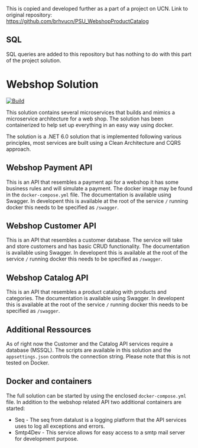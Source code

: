 This is copied and developed further as a part of a project on UCN.
Link to original repository:
https://github.com/brhvucn/PSU_WebshopProductCatalog

## SQL
SQL queries are added to this repository but has nothing to do with this part of the project solution.

# Webshop Solution
[![Build](https://github.com/brhvucn/PSU_WebshopProductCatalog/actions/workflows/dotnet.yml/badge.svg)](https://github.com/brhvucn/PSU_WebshopProductCatalog/actions/workflows/dotnet.yml)

This solution contains several microservices that builds and mimics a microservice architecture for a web shop. The solution has been containerized to help set up everything in an easy way using docker.

The solution is a .NET 6.0 solution that is implemented following various principles, most services are built using a Clean Architecture and CQRS approach.

## Webshop Payment API
This is an API that resembles a payment api for a webshop it has some business rules and will simulate a payment. The docker image may be found in the `docker-compose.yml` file. The documentation is available using Swagger. In developent this is available at the root of the service `/` running docker this needs to be specified as `/swagger`.

## Webshop Customer API
This is an API that resembles a customer database. The service will take and store customers and has basic CRUD functionality. The documentation is available using Swagger. In developent this is available at the root of the service `/` running docker this needs to be specified as `/swagger`.

## Webshop Catalog API
This is an API that resembles a product catalog with products and categories. The documentation is available using Swagger. In developent this is available at the root of the service `/` running docker this needs to be specified as `/swagger`.

## Additional Ressources
As of right now the Customer and the Catalog API services require a database (MSSQL). The scripts are available in this solution and the `appsettings.json` controls the connection string. Please note that this is not tested on Docker.

## Docker and containers
The full solution can be started by using the enclosed `docker-compose.yml` file. In addition to the webshop related API two additional containers are started:
* Seq - The seq from datalust is a logging platform that the API services uses to log all exceptions and errors.
* Smtp4Dev - This service allows for easy access to a smtp mail server for development purpose. 
